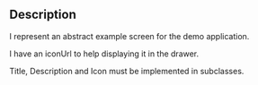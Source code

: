 Description
--------------------

I represent an abstract example screen for the demo application.

I have an iconUrl to help displaying it in the drawer.

Title, Description and Icon must be implemented in subclasses.